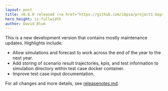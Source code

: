 ```yaml
---
layout: post
title: v0.6.0 released (<a href="https://github.com/ibpsa/project1-boptest/releases/tag/v0.6.0/">highlights and release notes</a>)
hero_height: is-fullwidth
author: David Blum
---
```


This is a new development version that contains mostly maintenance updates. Highlights include:

- Allow simulations and forecast to work across the end of the year to the next year.
- Add storing of scenario result trajectories, kpis, and test information to simulation directory within test case docker container.
- Improve test case input documentation.

For all changes and more details, see [releasenotes.md](https://github.com/ibpsa/project1-boptest/blob/v0.6.0/releasenotes.md).
